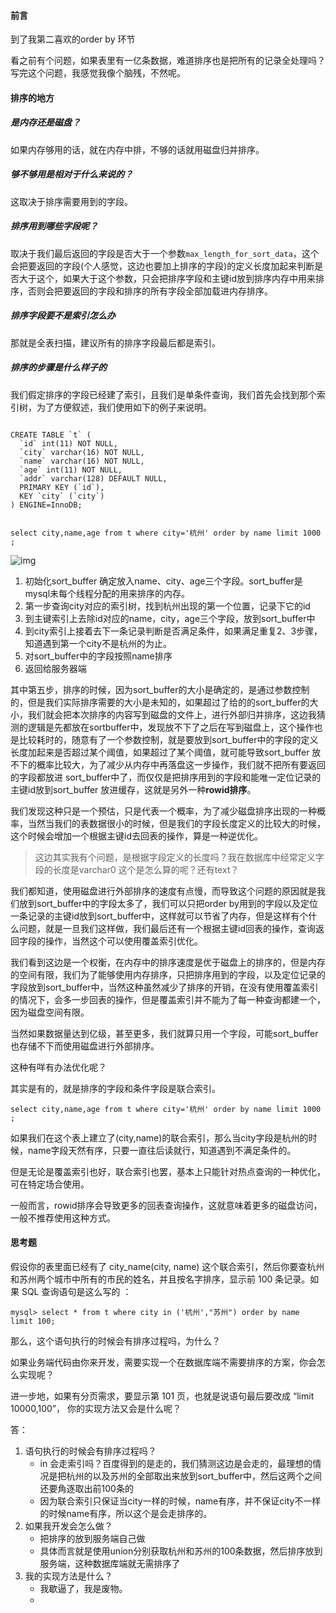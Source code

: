 #### 前言

到了我第二喜欢的order by 环节

看之前有个问题，如果表里有一亿条数据，难道排序也是把所有的记录全处理吗？写完这个问题，我感觉我像个脑残，不然呢。



#### 排序的地方

##### 是内存还是磁盘？

如果内存够用的话，就在内存中排，不够的话就用磁盘归并排序。

##### 够不够用是相对于什么来说的？

这取决于排序需要用到的字段。

##### 排序用到哪些字段呢？

取决于我们最后返回的字段是否大于一个参数`max_length_for_sort_data`，这个会把要返回的字段(个人感觉，这边也要加上排序的字段)的定义长度加起来判断是否大于这个，如果大于这个参数，只会把排序字段和主键id放到排序内存中用来排序，否则会把要返回的字段和排序的所有字段全部加载进内存排序。

##### 排序字段要不是索引怎么办

那就是全表扫描，建议所有的排序字段最后都是索引。

##### 排序的步骤是什么样子的

我们假定排序的字段已经建了索引，且我们是单条件查询，我们首先会找到那个索引树，为了方便叙述，我们使用如下的例子来说明。

```mysql

CREATE TABLE `t` (
  `id` int(11) NOT NULL,
  `city` varchar(16) NOT NULL,
  `name` varchar(16) NOT NULL,
  `age` int(11) NOT NULL,
  `addr` varchar(128) DEFAULT NULL,
  PRIMARY KEY (`id`),
  KEY `city` (`city`)
) ENGINE=InnoDB;
```

```mysql

select city,name,age from t where city='杭州' order by name limit 1000  ;
```

![img](https://static001.geekbang.org/resource/image/53/3e/5334cca9118be14bde95ec94b02f0a3e.png)

1. 初始化sort_buffer 确定放入name、city、age三个字段。sort_buffer是mysql未每个线程分配的用来排序的内存。
2. 第一步查询city对应的索引树，找到杭州出现的第一个位置，记录下它的id
3. 到主键索引上去除id对应的name，city，age三个字段，放到sort_buffer中
4. 到city索引上接着去下一条记录判断是否满足条件，如果满足重复2、3步骤，知道遇到第一个city不是杭州的为止。
5. 对sort_buffer中的字段按照name排序
6. 返回给服务器端

其中第五步，排序的时候，因为sort_buffer的大小是确定的，是通过参数控制的，但是我们实际排序需要的大小是未知的，如果超过了给的的sort_buffer的大小，我们就会把本次排序的内容写到磁盘的文件上，进行外部归并排序，这边我猜测的逻辑是先都放在sortbuffer中，发现放不下了之后在写到磁盘上，这个操作也是比较耗时的，随意有了一个参数控制，就是要放到sort_buffer中的字段的定义长度加起来是否超过某个阈值，如果超过了某个阈值，就可能导致sort_buffer 放不下的概率比较大，为了减少从内存中再落盘这一步操作，我们就不把所有要返回的字段都放进 sort_buffer中了，而仅仅是把排序用到的字段和能唯一定位记录的主键id放到sort_buffer 放进缓存，这就是另外一种**rowid排序**。



我们发现这种只是一个预估，只是代表一个概率，为了减少磁盘排序出现的一种概率，当然当我们的表数据很小的时候，但是我们的字段长度定义的比较大的时候，这个时候会增加一个根据主键id去回表的操作，算是一种逆优化。

> 这边其实我有个问题，是根据字段定义的长度吗？我在数据库中经常定义字段的长度是varchar0 这个是怎么算的呢？还有text？

我们都知道，使用磁盘进行外部排序的速度有点慢，而导致这个问题的原因就是我们放到sort_buffer中的字段太多了，我们可以只把order by用到的字段以及定位一条记录的主键id放到sort_buffer中，这样就可以节省了内存，但是这样有个什么问题，就是一旦我们这样做，我们最后还有一个根据主键id回表的操作，查询返回字段的操作，当然这个可以使用覆盖索引优化。



我们看到这边是一个权衡，在内存中的排序速度是优于磁盘上的排序的，但是内存的空间有限，我们为了能够使用内存排序，只把排序用到的字段，以及定位记录的字段放到sort_buffer中，当然这种虽然减少了排序的开销，在没有使用覆盖索引的情况下，会多一步回表的操作，但是覆盖索引并不能为了每一种查询都建一个，因为磁盘空间有限。



当然如果数据量达到亿级，甚至更多，我们就算只用一个字段，可能sort_buffer也存储不下而使用磁盘进行外部排序。

这种有咩有办法优化呢？

其实是有的，就是排序的字段和条件字段是联合索引。

```mysql
select city,name,age from t where city='杭州' order by name limit 1000  ;
```

如果我们在这个表上建立了(city,name)的联合索引，那么当city字段是杭州的时候，name字段天然有序，只要一直往后读就行，知道遇到不满足条件的。

但是无论是覆盖索引也好，联合索引也罢，基本上只能针对热点查询的一种优化，可在特定场合使用。

一般而言，rowid排序会导致更多的回表查询操作，这就意味着更多的磁盘访问，一般不推荐使用这种方式。



#### 思考题

假设你的表里面已经有了 city_name(city, name) 这个联合索引，然后你要查杭州和苏州两个城市中所有的市民的姓名，并且按名字排序，显示前 100 条记录。如果 SQL 查询语句是这么写的 ：

```mysql
mysql> select * from t where city in ('杭州',"苏州") order by name limit 100;
```

那么，这个语句执行的时候会有排序过程吗，为什么？

如果业务端代码由你来开发，需要实现一个在数据库端不需要排序的方案，你会怎么实现呢？

进一步地，如果有分页需求，要显示第 101 页，也就是说语句最后要改成 “limit 10000,100”， 你的实现方法又会是什么呢？



答：

1. 语句执行的时候会有排序过程吗？
   - in 会走索引吗？百度得到的是走的，我们猜测这边是会走的，最理想的情况是把杭州的以及苏州的全部取出来放到sort_buffer中，然后这两个之间还要角逐取出前100条的
   - 因为联合索引只保证当city一样的时候，name有序，并不保证city不一样的时候name有序，所以这个是会走排序的。
2. 如果我开发会怎么做？
   - 把排序的放到服务端自己做
   - 具体而言就是使用union分别获取杭州和苏州的100条数据，然后排序放到服务端，这种数据库端就无需排序了
3. 我的实现方法是什么？
   - 我歇逼了，我是废物。
   - 



